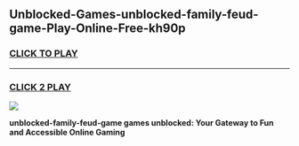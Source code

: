 
## Unblocked-Games-unblocked-family-feud-game-Play-Online-Free-kh90p
<h3>
<a href="https://premium76.site?title=unblocked-family-feud-game&ref=26A">CLICK TO PLAY</a></h3>
<hr>

<h3>
<a href="https://premium76.site?title=unblocked-family-feud-game&ref=26A">CLICK 2 PLAY</a>
  
</h3>

<a href="https://premium76.site?title=unblocked-family-feud-game&ref=26A"><img src="https://clearcache.store/games.png"></a>


**unblocked-family-feud-game games unblocked: Your Gateway to Fun and Accessible Online Gaming**
